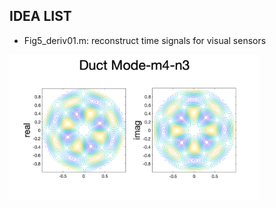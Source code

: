 ## IDEA LIST

- Fig5_deriv01.m: reconstruct time signals for visual sensors 

<img src="https://github.com/jiaqiwang969/fundamentalsOfDuctAcoustics/blob/main/results/01-modeEx.png" width="400px">

